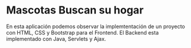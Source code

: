 # Mascotas Buscan su hogar

En esta aplicación podemos observar la implemtentación de un proyecto con HTML, CSS y Bootstrap para el Frontend.
El Backend esta implementado con Java, Servlets y Ajax.
 
